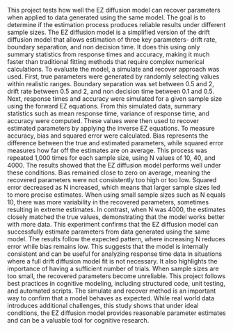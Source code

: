 This project tests how well the EZ diffusion model can recover parameters when applied to data generated using the same model. The goal is to determine if the estimation process produces reliable results under different sample sizes. The EZ diffusion model is a simplified version of the drift diffusion model that allows estimation of three key parameters- drift rate, boundary separation, and non decision time. It does this using only summary statistics from response times and accuracy, making it much faster than traditional fitting methods that require complex numerical calculations.
To evaluate the model, a simulate and recover approach was used. First, true parameters were generated by randomly selecting values within realistic ranges. Boundary separation was set between 0.5 and 2, drift rate between 0.5 and 2, and non decision time between 0.1 and 0.5. Next, response times and accuracy were simulated for a given sample size using the forward EZ equations. From this simulated data, summary statistics such as mean response time, variance of response time, and accuracy were computed. These values were then used to recover estimated parameters by applying the inverse EZ equations. To measure accuracy, bias and squared error were calculated. Bias represents the difference between the true and estimated parameters, while squared error measures how far off the estimates are on average. This process was repeated 1,000 times for each sample size, using N values of 10, 40, and 4000.
The results showed that the EZ diffusion model performs well under these conditions. Bias remained close to zero on average, meaning the recovered parameters were not consistently too high or too low. Squared error decreased as N increased, which means that larger sample sizes led to more precise estimates. When using small sample sizes such as N equals 10, there was more variability in the recovered parameters, sometimes resulting in extreme estimates. In contrast, when N was 4000, the estimates closely matched the true values, demonstrating that the model works better with more data.
This experiment confirms that the EZ diffusion model can successfully estimate parameters from data generated using the same model. The results follow the expected pattern, where increasing N reduces error while bias remains low. This suggests that the model is internally consistent and can be useful for analyzing response time data in situations where a full drift diffusion model fit is not necessary. It also highlights the importance of having a sufficient number of trials. When sample sizes are too small, the recovered parameters become unreliable.
This project follows best practices in cognitive modeling, including structured code, unit testing, and automated scripts. The simulate and recover method is an important way to confirm that a model behaves as expected. While real world data introduces additional challenges, this study shows that under ideal conditions, the EZ diffusion model provides reasonable parameter estimates and can be a valuable tool for cognitive research.

